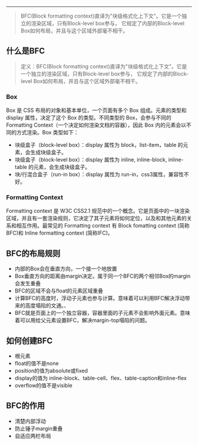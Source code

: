 


---
>BFC(Block formatting context)直译为"块级格式化上下文"。它是一个独立的渲染区域，只有Block-level box参与， 它规定了内部的Block-level Box如何布局，并且与这个区域外部毫不相干。
<!-- more -->
## 什么是BFC
>定义：BFC(Block formatting context)直译为"块级格式化上下文"。它是一个独立的渲染区域，只有Block-level box参与， 它规定了内部的Block-level Box如何布局，并且与这个区域外部毫不相干。
### Box
Box 是 CSS 布局的对象和基本单位，一个页面有多个 Box 组成。元素的类型和display 属性，决定了这个 Box 的类型。不同类型的 Box，会参与不同的 Formatting Context（一个决定如何渲染文档的容器），因此 Box 内的元素会以不同的方式渲染。Box 类型如下：
- 块级盒子（block-level box）：display 属性为 block，list-item，table 的元素，会生成块级盒子。
- 块级盒子（block-level box）：display 属性为 inline, inline-block, inline-table 的元素，会生成块级盒子。
- 块/行混合盒子（run-in box）：display 属性为 run-in，css3属性，兼容性不好。

### Formatting Context

Formatting context 是 W3C CSS2.1 规范中的一个概念。它是页面中的一块渲染区域，并且有一套渲染规则，它决定了其子元素将如何定位，以及和其他元素的关系和相互作用。最常见的 Formatting context 有 Block fomatting context (简称BFC)和 Inline formatting context (简称IFC)。

## BFC的布局规则
- 内部的Box会在垂直⽅向，⼀个接⼀个地放置
- Box垂直⽅向的距离由margin决定。属于同⼀个BFC的两个相邻Box的margin会发⽣重叠
- BFC的区域不会与float的元素区域重叠
- 计算BFC的高度时，浮动子元素也参与计算。意味着可以利用BFC解决浮动带来的高度塌陷的文通。、
- BFC就是页面上的一个独立容器，容器里面的子元素不会影响外面元素。意味着可以用给父元素设置BFC，解决margin-top塌陷的问题。

## 如何创建BFC
- 根元素
- float的值不是none
- position的值为absolute或fixed
- display的值为 inline-block、table-cell、flex、table-caption和inline-flex
- overflow的值不是visible

## BFC的作用
- 清楚内部浮动
- 防止锤子margin重叠
- 自适应两栏布局
